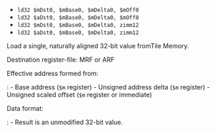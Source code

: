 * `ld32 $mDst0, $mBase0, $mDelta0, $mOff0`
* `ld32 $aDst0, $mBase0, $mDelta0, $mOff0`
* `ld32 $mDst0, $mBase0, $mDelta0, zimm12`
* `ld32 $aDst0, $mBase0, $mDelta0, zimm12`

Load a single, naturally aligned 32-bit value fromTile Memory.

Destination register-file: MRF or ARF

Effective address formed from:

:   -   Base address (`$m` register)
    -   Unsigned address delta (`$m` register)
    -   Unsigned scaled offset (`$m` register or immediate)

Data format:

:   -   Result is an unmodified 32-bit value.
